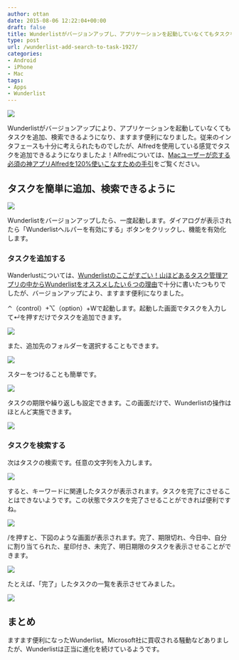 ```yaml
---
author: ottan
date: 2015-08-06 12:22:04+00:00
draft: false
title: Wunderlistがバージョンアップし、アプリケーションを起動していなくてもタスクを追加、検索できるようになって超便利に！！
type: post
url: /wunderlist-add-search-to-task-1927/
categories:
- Android
- iPhone
- Mac
tags:
- Apps
- Wunderlist
---
```


![](/uploads/2015/08/150806-55c343d7289df.png)






Wunderlistがバージョンアップにより、アプリケーションを起動していなくてもタスクを追加、検索できるようになり、ますます便利になりました。従来のインタフェースも十分に考えられたものでしたが、Alfredを使用している感覚でタスクを追加できるようになりましたよ！Alfredについては、[Macユーザーが恋する必須の神アプリAlfredを120%使いこなすための手引](/alfred-guidance-181/)をご覧ください。





## タスクを簡単に追加、検索できるように





![](/uploads/2015/08/150806-55c350f8c48bd.png)






Wunderlistをバージョンアップしたら、一度起動します。ダイアログが表示されたら「Wunderlistヘルパーを有効にする」ボタンをクリックし、機能を有効化します。





### タスクを追加する





Wanderlustについては、[Wunderlistのここがすごい！山ほどあるタスク管理アプリの中からWunderlistをオススメしたい６つの理由](/wunderlist-recommend-271/)で十分に書いたつもりでしたが、バージョンアップにより、ますます便利になりました。





⌃（control）+⌥（option）+Wで起動します。起動した画面でタスクを入力して↵を押すだけでタスクを追加できます。





![](/uploads/2015/08/150806-55c343d963f2c.png)






また、追加先のフォルダーを選択することもできます。





![](/uploads/2015/08/150806-55c343da63b56.png)






スターをつけることも簡単です。





![](/uploads/2015/08/150806-55c343db9f488.png)






タスクの期限や繰り返しも設定できます。この画面だけで、Wunderlistの操作はほとんど実施できます。





![](/uploads/2015/08/150806-55c343dc8ac74.png)






### タスクを検索する





次はタスクの検索です。任意の文字列を入力します。





![](/uploads/2015/08/150806-55c343ddaa849.png)






すると、キーワードに関連したタスクが表示されます。タスクを完了にさせることはできないようです。この状態でタスクを完了させることができれば便利ですね。





![](/uploads/2015/08/150806-55c350fa29c40.png)






/を押すと、下図のような画面が表示されます。完了、期限切れ、今日中、自分に割り当てられた、星印付き、未完了、明日期限のタスクを表示させることができます。





![](/uploads/2015/08/150806-55c343e05e1cb.png)






たとえば、「完了」したタスクの一覧を表示させてみました。





![](/uploads/2015/08/150806-55c343e17742d.png)






## まとめ





ますます便利になったWunderlist。Microsoft社に買収される騒動などありましたが、Wunderlistは正当に進化を続けているようです。
